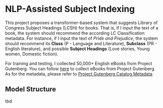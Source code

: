 # NLP-Assisted Subject Indexing

This project proposes a transformer-based system that suggests Library of Congress Subject Headings (LCSH) for books. That is, if I input the text of a book, the system should recommend the according LC Classification metadata. For instance, if I input the text of *Pride and Prejudice*, the system should recommend its **Class** (P - Language and Literature), **Subclass** (PR - English literature), and possible **Subject Headings** (Love stories, Young women, Domestic fiction). 

For training and testing, I collected 50,000+ English eBooks from Project Gutenberg. You can follow [here](https://github.com/mbforbes/Gutenberg) to collect eBooks from Project Gutenberg. As for the metadata, please refer to [Project Gutenberg Catalog Metadata](https://www.gutenberg.org/ebooks/offline_catalogs.html#xmlrdf). 

## Model Structure

tbd
